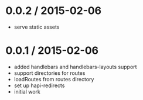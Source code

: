 
0.0.2 / 2015-02-06
==================

  * serve static assets


0.0.1 / 2015-02-06
==================

  * added handlebars and handlebars-layouts support
  * support directories for routes
  * loadRoutes from routes directory
  * set up hapi-redirects
  * initial work

